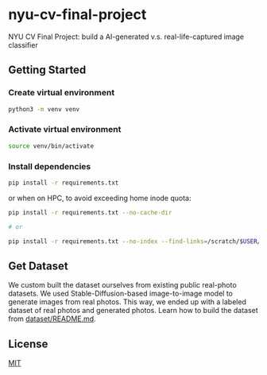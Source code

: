 # nyu-cv-final-project

NYU CV Final Project: build a AI-generated v.s. real-life-captured image classifier

## Getting Started

### Create virtual environment

```bash
python3 -m venv venv
```

### Activate virtual environment

```bash
source venv/bin/activate
```

### Install dependencies

```bash
pip install -r requirements.txt
```

or when on HPC, to avoid exceeding home inode quota:

```bash
pip install -r requirements.txt --no-cache-dir

# or

pip install -r requirements.txt --no-index --find-links=/scratch/$USER/pip_cache
```

## Get Dataset

We custom built the dataset ourselves from existing public real-photo datasets. We used Stable-Diffusion-based image-to-image model to generate images from real photos. This way, we ended up with a labeled dataset of real photos and generated photos. Learn how to build the dataset from [dataset/README.md](dataset/README.md).

## License

[MIT](LICENSE)
